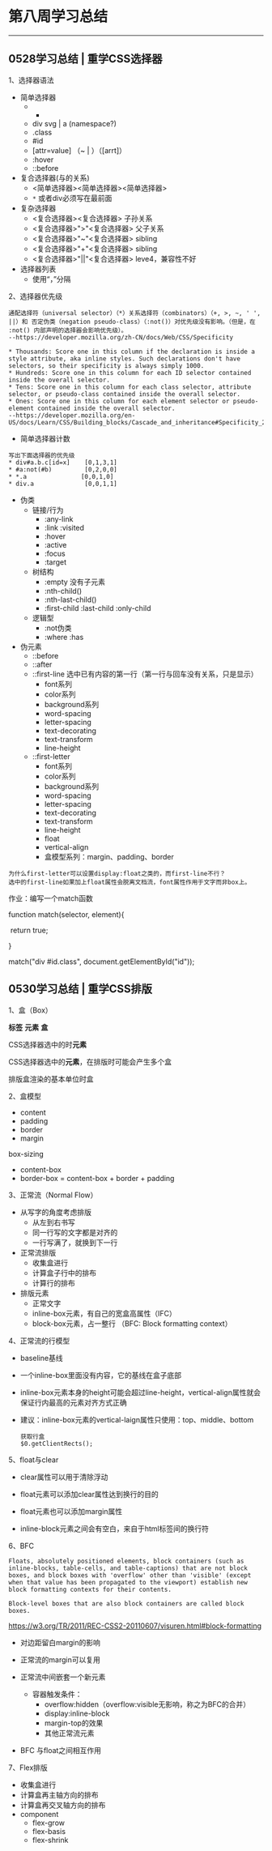 # 第八周学习总结

----

## 0528学习总结 | 重学CSS选择器

1、选择器语法

* 简单选择器
  * *
  * div svg | a (namespace?)
  * .class
  * #id
  * [attr=value] （~ | ）（[arrt]）
  * :hover
  * ::before
* 复合选择器(与的关系)
  * <简单选择器><简单选择器><简单选择器>
  * `*` 或者div必须写在最前面
* 复杂选择器
  * <复合选择器><sp><复合选择器>   子孙关系
  * <复合选择器>">"<复合选择器>       父子关系
  * <复合选择器>"~"<复合选择器>       sibling
  * <复合选择器>"+"<复合选择器>       sibling
  * <复合选择器>"||"<复合选择器>       leve4，兼容性不好
* 选择器列表
  * 使用“，”分隔

2、选择器优先级

```
通配选择符（universal selector）（*）关系选择符（combinators）（+, >, ~, ' ', ||）和 否定伪类（negation pseudo-class）（:not()）对优先级没有影响。（但是，在 :not() 内部声明的选择器会影响优先级）。
--https://developer.mozilla.org/zh-CN/docs/Web/CSS/Specificity
```

```
* Thousands: Score one in this column if the declaration is inside a style attribute, aka inline styles. Such declarations don't have selectors, so their specificity is always simply 1000.
* Hundreds: Score one in this column for each ID selector contained inside the overall selector.
* Tens: Score one in this column for each class selector, attribute selector, or pseudo-class contained inside the overall selector.
* Ones: Score one in this column for each element selector or pseudo-element contained inside the overall selector.
--https://developer.mozilla.org/en-US/docs/Learn/CSS/Building_blocks/Cascade_and_inheritance#Specificity_2
```

* 简单选择器计数

```
写出下面选择器的优先级
* div#a.b.c[id=x]    [0,1,3,1]
* #a:not(#b)         [0,2,0,0]
* *.a			    [0,0,1,0]
* div.a              [0,0,1,1]
```

* 伪类
  * 链接/行为
    * :any-link
    * :link      :visited
    * :hover
    * :active
    * :focus
    * :target
  * 树结构
    * :empty           没有子元素
    * :nth-child()
    * :nth-last-child()
    * :first-child :last-child :only-child
  * 逻辑型
    * :not伪类
    * :where      :has
* 伪元素
  * ::before
  * ::after
  * ::first-line   选中已有内容的第一行（第一行与回车没有关系，只是显示）
    * font系列
    * color系列
    * background系列
    * word-spacing
    * letter-spacing
    * text-decorating
    * text-transform
    * line-height
  * ::first-letter
    * font系列
    * color系列
    * background系列
    * word-spacing
    * letter-spacing
    * text-decorating
    * text-transform
    * line-height
    * float
    * vertical-align
    * 盒模型系列：margin、padding、border

```
为什么first-letter可以设置display:float之类的，而first-line不行？
选中的first-line如果加上float属性会脱离文档流，font属性作用于文字而非box上。
```



作业：编写一个match函数

function match(selector, element){

​	return true;

}

match("div #id.class", document.getElementById("id"));

## 0530学习总结 | 重学CSS排版

1、盒（Box）

**标签**  **元素**  **盒**

CSS选择器选中的时**元素**

CSS选择器选中的**元素**，在排版时可能会产生多个盒

排版盒渲染的基本单位时盒

2、盒模型

* content
* padding
* border
* margin

box-sizing

* content-box
* border-box = content-box + border + padding

3、正常流（Normal Flow）

* 从写字的角度考虑排版
  * 从左到右书写
  * 同一行写的文字都是对齐的
  * 一行写满了，就换到下一行
* 正常流排版
  * 收集盒进行
  * 计算盒子行中的排布
  * 计算行的排布
* 排版元素
  * 正常文字
  * inline-box元素，有自己的宽盒高属性（IFC）
  * block-box元素，占一整行 （BFC: Block formatting context）

4、正常流的行模型

* baseline基线

* 一个inline-box里面没有内容，它的基线在盒子底部

* inline-box元素本身的height可能会超过line-height，vertical-align属性就会保证行内最高的元素对齐方式正确

* 建议：inline-box元素的vertical-laign属性只使用：top、middle、bottom

  ```
  获取行盒
  $0.getClientRects();
  ```
  
  

5、float与clear

* clear属性可以用于清除浮动
* float元素可以添加clear属性达到换行的目的
* float元素也可以添加margin属性

* inline-block元素之间会有空白，来自于html标签间的换行符

6、BFC

```
Floats, absolutely positioned elements, block containers (such as inline-blocks, table-cells, and table-captions) that are not block boxes, and block boxes with 'overflow' other than 'visible' (except when that value has been propagated to the viewport) establish new block formatting contexts for their contents.

Block-level boxes that are also block containers are called block boxes.
```

https://w3.org/TR/2011/REC-CSS2-20110607/visuren.html#block-formatting

* 对边距留白margin的影响

* 正常流的margin可以复用
* 正常流中间嵌套一个新元素
  * 容器触发条件：
    * overflow:hidden（overflow:visible无影响，称之为BFC的合并）
    * display:inline-block
    * margin-top的效果
    * 其他正常流元素
* BFC 与float之间相互作用

7、Flex排版

* 收集盒进行
* 计算盒再主轴方向的排布
* 计算盒再交叉轴方向的排布
* component
  * flex-grow
  * flex-basis
  * flex-shrink
